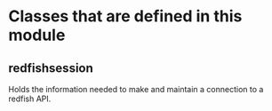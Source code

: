 # Classes that are defined in this module

## redfishsession
Holds the information needed to make and maintain a connection to a redfish API.